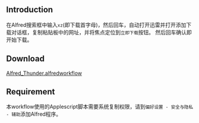 ## Introduction
在Alfred搜索框中输入`xz`(即下载首字母)，然后回车，自动打开迅雷并打开添加下载对话框，复制粘贴板中的网址，并将焦点定位到`立即下载`按钮。
然后回车确认即开始下载。

## Download
[Alfred_Thunder.alfredworkflow](./Alfred_Thunder.alfredworkflow)

## Requirement
本workflow使用的Applescript脚本需要系统复制权限，请到`偏好设置 - 安全与隐私 - 辅助`添加Alfred程序。
